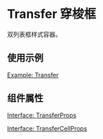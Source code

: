 # Transfer 穿梭框

双列表框样式容器。

## 使用示例

[Example: Transfer](./_example/TransferExample.jsx)

## 组件属性

[Interface: TransferProps](./Transfer.tsx)

[Interface: TransferCellProps](./Transfer.tsx)
